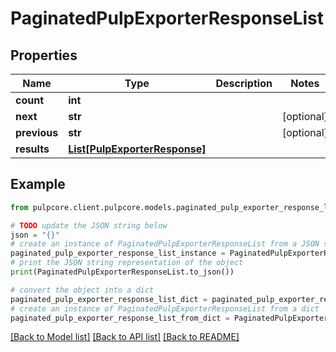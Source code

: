 # PaginatedPulpExporterResponseList


## Properties

Name | Type | Description | Notes
------------ | ------------- | ------------- | -------------
**count** | **int** |  | 
**next** | **str** |  | [optional] 
**previous** | **str** |  | [optional] 
**results** | [**List[PulpExporterResponse]**](PulpExporterResponse.md) |  | 

## Example

```python
from pulpcore.client.pulpcore.models.paginated_pulp_exporter_response_list import PaginatedPulpExporterResponseList

# TODO update the JSON string below
json = "{}"
# create an instance of PaginatedPulpExporterResponseList from a JSON string
paginated_pulp_exporter_response_list_instance = PaginatedPulpExporterResponseList.from_json(json)
# print the JSON string representation of the object
print(PaginatedPulpExporterResponseList.to_json())

# convert the object into a dict
paginated_pulp_exporter_response_list_dict = paginated_pulp_exporter_response_list_instance.to_dict()
# create an instance of PaginatedPulpExporterResponseList from a dict
paginated_pulp_exporter_response_list_from_dict = PaginatedPulpExporterResponseList.from_dict(paginated_pulp_exporter_response_list_dict)
```
[[Back to Model list]](../README.md#documentation-for-models) [[Back to API list]](../README.md#documentation-for-api-endpoints) [[Back to README]](../README.md)


